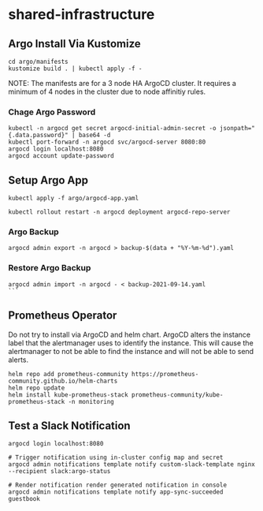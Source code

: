# shared-infrastructure

## Argo Install Via Kustomize

```
cd argo/manifests
kustomize build . | kubectl apply -f -
```

NOTE: The manifests are for a 3 node HA ArgoCD cluster. It requires a minimum of 4 nodes in the cluster due to node affinitiy rules.

### Chage Argo Password

```
kubectl -n argocd get secret argocd-initial-admin-secret -o jsonpath="{.data.password}" | base64 -d
kubectl port-forward -n argocd svc/argocd-server 8080:80
argocd login localhost:8080
argocd account update-password
```

## Setup Argo App

```
kubectl apply -f argo/argocd-app.yaml

kubectl rollout restart -n argocd deployment argocd-repo-server

```

### Argo Backup

```
argocd admin export -n argocd > backup-$(data + "%Y-%m-%d").yaml
```

### Restore Argo Backup

````
argocd admin import -n argocd - < backup-2021-09-14.yaml
```
````

## Prometheus Operator

Do not try to install via ArgoCD and helm chart. ArgoCD alters the instance label that the alertmanager uses to identify the instance. This will cause the alertmanager to not be able to find the instance and will not be able to send alerts.

```
helm repo add prometheus-community https://prometheus-community.github.io/helm-charts
helm repo update
helm install kube-prometheus-stack prometheus-community/kube-prometheus-stack -n monitoring

```

## Test a Slack Notification

```
argocd login localhost:8080

# Trigger notification using in-cluster config map and secret
argocd admin notifications template notify custom-slack-template nginx --recipient slack:argo-status

# Render notification render generated notification in console
argocd admin notifications template notify app-sync-succeeded guestbook

```
